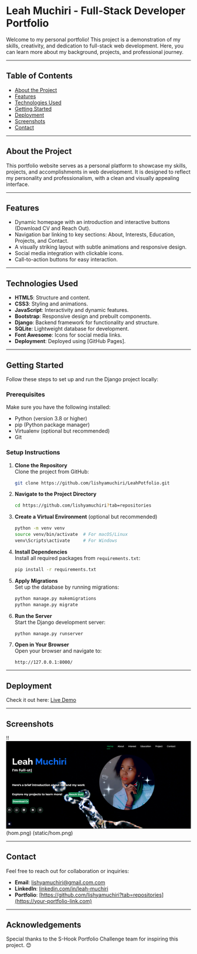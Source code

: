 
# **Leah Muchiri - Full-Stack Developer Portfolio**

Welcome to my personal portfolio! This project is a demonstration of my skills, creativity, and dedication to full-stack web development. Here, you can learn more about my background, projects, and professional journey.

---

## **Table of Contents**
- [About the Project](#about-the-project)
- [Features](#features)
- [Technologies Used](#technologies-used)
- [Getting Started](#getting-started)
- [Deployment](#deployment)
- [Screenshots](#screenshots)
- [Contact](#contact)

---

## **About the Project**

This portfolio website serves as a personal platform to showcase my skills, projects, and accomplishments in web development. It is designed to reflect my personality and professionalism, with a clean and visually appealing interface.

---

## **Features**
- Dynamic homepage with an introduction and interactive buttons (Download CV and Reach Out).
- Navigation bar linking to key sections: About, Interests, Education, Projects, and Contact.
- A visually striking layout with subtle animations and responsive design.
- Social media integration with clickable icons.
- Call-to-action buttons for easy interaction.

---

## **Technologies Used**
- **HTML5**: Structure and content.
- **CSS3**: Styling and animations.
- **JavaScript**: Interactivity and dynamic features.
- **Bootstrap**: Responsive design and prebuilt components.
- **Django**: Backend framework for functionality and structure.
- **SQLite**: Lightweight database for development.
- **Font Awesome**: Icons for social media links.
- **Deployment**: Deployed using [GitHub Pages].

---

## **Getting Started**

Follow these steps to set up and run the Django project locally:

### **Prerequisites**
Make sure you have the following installed:
- Python (version 3.8 or higher)
- pip (Python package manager)
- Virtualenv (optional but recommended)
- Git

### **Setup Instructions**

1. **Clone the Repository**  
   Clone the project from GitHub:
   ```bash
   git clone https://github.com/lishyamuchiri/LeahPotfolio.git
   ```
   

2. **Navigate to the Project Directory**  
   ```bash
   cd https://github.com/lishyamuchiri?tab=repositories
   ```

3. **Create a Virtual Environment** (optional but recommended)  
   ```bash
   python -m venv venv
   source venv/bin/activate  # For macOS/Linux
   venv\Scripts\activate     # For Windows
   ```

4. **Install Dependencies**  
   Install all required packages from `requirements.txt`:
   ```bash
   pip install -r requirements.txt
   ```

5. **Apply Migrations**  
   Set up the database by running migrations:
   ```bash
   python manage.py makemigrations
   python manage.py migrate
   ```

6. **Run the Server**  
   Start the Django development server:
   ```bash
   python manage.py runserver
   ```

7. **Open in Your Browser**  
   Open your browser and navigate to:
   ```
   http://127.0.0.1:8000/
   ```

---

## **Deployment**

Check it out here: [Live Demo](https://github.com/lishyamuchiri/LeahPotfolio)

---

## **Screenshots**

!!![hom.png](static%2Fassets%2Fhom.png)(hom.png)  (static/hom.png)



---

## **Contact**

Feel free to reach out for collaboration or inquiries:  
- **Email**: [lishyamuchiri@gmail.com.com](mailto:your-email@example.com)  
- **LinkedIn**: [linkedin.com/in/leah-muchiri](https://linkedin.com/in/leah-muchiri)  
- **Portfolio**: [https://github.com/lishyamuchiri?tab=repositories](https://your-portfolio-link.com)

---

## **Acknowledgements**
Special thanks to the S-Hook Portfolio Challenge team for inspiring this project. 😊
